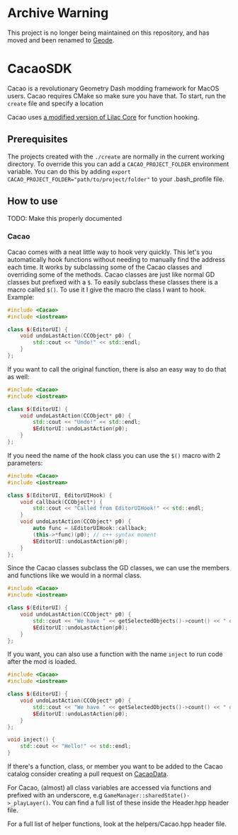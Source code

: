 # Archive Warning
This project is no longer being maintained on this repository, and has moved and been renamed to [Geode](https://github.com/geode-sdk/sdk).

# CacaoSDK
Cacao is a revolutionary Geometry Dash modding framework for MacOS users. Cacao requires CMake so make sure you have that. To start, run the `create` file and specify a location

Cacao uses [a modified version of Lilac Core](https://github.com/altalk23/lilac-core/) for function hooking.

## Prerequisites

The projects created with the `./create` are normally in the current working directory. To override this you can add a `CACAO_PROJECT_FOLDER` environment variable. You can do this by adding `export CACAO_PROJECT_FOLDER="path/to/project/folder"` to your .bash_profile file.

## How to use

TODO: Make this properly documented  

### Cacao

Cacao comes with a neat little way to hook very quickly. This let's you automatically hook functions without needing to manually find the address each time. It works by subclassing some of the Cacao classes and overriding some of the methods. Cacao classes are just like normal GD classes but prefixed with a `$`. To easily subclass these classes there is a macro called `$()`. To use it I give the macro the class I want to hook. Example:
```cpp
#include <Cacao>
#include <iostream>

class $(EditorUI) {
    void undoLastAction(CCObject* p0) {
        std::cout << "Undo!" << std::endl;
    }
};
```

If you want to call the original function, there is also an easy way to do that as well:
```cpp
#include <Cacao>
#include <iostream>

class $(EditorUI) {
    void undoLastAction(CCObject* p0) {
        std::cout << "Undo!" << std::endl;
        $EditorUI::undoLastAction(p0);
    }
};
```

If you need the name of the hook class you can use the `$()` macro with 2 parameters:
```cpp
#include <Cacao>
#include <iostream>

class $(EditorUI, EditorUIHook) {
	void callback(CCObject*) {
		std::cout << "Called from EditorUIHook!" << std::endl;
	}
    void undoLastAction(CCObject* p0) {
    	auto func = &EditorUIHook::callback;
        (this->*func)(p0); // c++ syntax moment
        $EditorUI::undoLastAction(p0);
    }
};
```

Since the Cacao classes subclass the GD classes, we can use the members and functions like we would in a normal class.
```cpp
#include <Cacao>
#include <iostream>

class $(EditorUI) {
    void undoLastAction(CCObject* p0) {
        std::cout << "We have " << getSelectedObjects()->count() << " objects selected" << std::endl;
        $EditorUI::undoLastAction(p0);
    }
};
```

If you want, you can also use a function with the name `inject` to run code after the mod is loaded.
```cpp
#include <Cacao>
#include <iostream>

class $(EditorUI) {
    void undoLastAction(CCObject* p0) {
        std::cout << "We have " << getSelectedObjects()->count() << " objects selected" << std::endl;
        $EditorUI::undoLastAction(p0);
    }
};

void inject() {
    std::cout << "Hello!" << std::endl;
}
```

If there's a function, class, or member you want to be added to the Cacao catalog consider creating a pull request on [CacaoData](https://github.com/altalk23/CacaoData/).

For Cacao, (almost) all class variables are accessed via functions and prefixed with an underscore, e.g `GameManager::sharedState()->_playLayer()`. You can find a full list of these inside the Header.hpp header file.

For a full list of helper functions, look at the helpers/Cacao.hpp header file.
